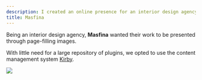 ```yaml
---
description: I created an online presence for an interior design agency, for which the presentation of primarily graphical content was most important.
title: Masfina
---
```


Being an interior design agency, **Masfina** wanted their work to be presented through page-filling images.

With little need for a large repository of plugins, we opted to use the content management system [Kirby](http://getkirby.com/).

<img src="http://localhost:1986/clients/masfina/small.png">